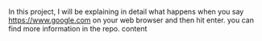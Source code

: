 In this project, I will be explaining in detail what happens when you say https://www.google.com on your web browser and then hit enter. you can find more information in the repo. content
